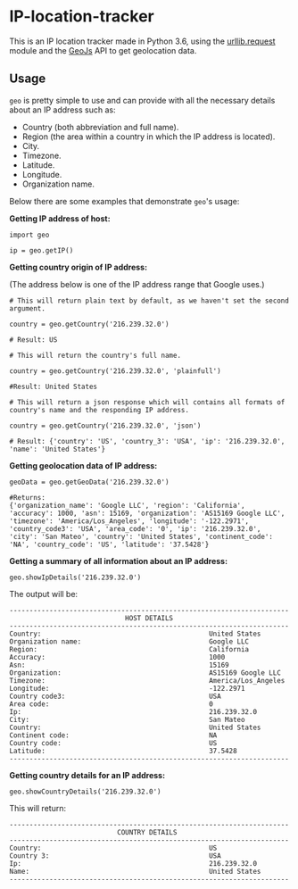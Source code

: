 # IP-location-tracker

This is an IP location tracker made in Python 3.6, using the [urllib.request](https://docs.python.org/3/library/urllib.request.html)
 module and the [GeoJs](https://www.geojs.io/) API to get geolocation data.
 
 ## Usage
 
 `geo` is pretty simple to use and can provide with all the necessary details about an IP address such as:
 - Country (both abbreviation and full name).
 - Region (the area within a country in which the IP address is located).
 - City.
 - Timezone.
 - Latitude.
 - Longitude.
 - Organization name.
 
Below there are some examples that demonstrate `geo`'s usage:

__Getting IP address of host:__
```
import geo

ip = geo.getIP()
```
__Getting country origin of IP address:__

(The address below is one of the IP address range that Google uses.)

```
# This will return plain text by default, as we haven't set the second argument.

country = geo.getCountry('216.239.32.0')

# Result: US

# This will return the country's full name.

country = geo.getCountry('216.239.32.0', 'plainfull')

#Result: United States

# This will return a json response which will contains all formats of country's name and the responding IP address.

country = geo.getCountry('216.239.32.0', 'json')

# Result: {'country': 'US', 'country_3': 'USA', 'ip': '216.239.32.0', 'name': 'United States'}
```

__Getting geolocation data of IP address:__
```
geoData = geo.getGeoData('216.239.32.0')

#Returns:
{'organization_name': 'Google LLC', 'region': 'California', 'accuracy': 1000, 'asn': 15169, 'organization': 'AS15169 Google LLC', 'timezone': 'America/Los_Angeles', 'longitude': '-122.2971', 'country_code3': 'USA', 'area_code': '0', 'ip': '216.239.32.0', 'city': 'San Mateo', 'country': 'United States', 'continent_code': 'NA', 'country_code': 'US', 'latitude': '37.5428'}
```

__Getting a summary of all information about an IP address:__
```
geo.showIpDetails('216.239.32.0')
```
The output will be:
```
----------------------------------------------------------------------
                             HOST DETAILS
----------------------------------------------------------------------
Country:                                          United States
Organization name:                                Google LLC
Region:                                           California
Accuracy:                                         1000
Asn:                                              15169
Organization:                                     AS15169 Google LLC
Timezone:                                         America/Los_Angeles
Longitude:                                        -122.2971
Country code3:                                    USA
Area code:                                        0
Ip:                                               216.239.32.0
City:                                             San Mateo
Country:                                          United States
Continent code:                                   NA
Country code:                                     US
Latitude:                                         37.5428
----------------------------------------------------------------------
```
__Getting country details for an IP address:__
```
geo.showCountryDetails('216.239.32.0')
```
This will return:
```
----------------------------------------------------------------------
                           COUNTRY DETAILS
----------------------------------------------------------------------
Country:                                          US
Country 3:                                        USA
Ip:                                               216.239.32.0
Name:                                             United States
----------------------------------------------------------------------
```





